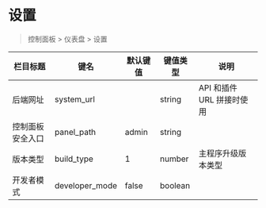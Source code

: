# 设置

> 控制面板 > 仪表盘 > 设置

| 栏目标题 | 键名 | 默认键值 | 键值类型 | 说明 |
| --- | --- | --- | --- | --- |
| 后端网址 | system_url |  | string | API 和插件 URL 拼接时使用 |
| 控制面板安全入口 | panel_path | admin | string |  |
| 版本类型 | build_type | 1 | number | 主程序升级版本类型 |
| 开发者模式 | developer_mode | false | boolean |  |
